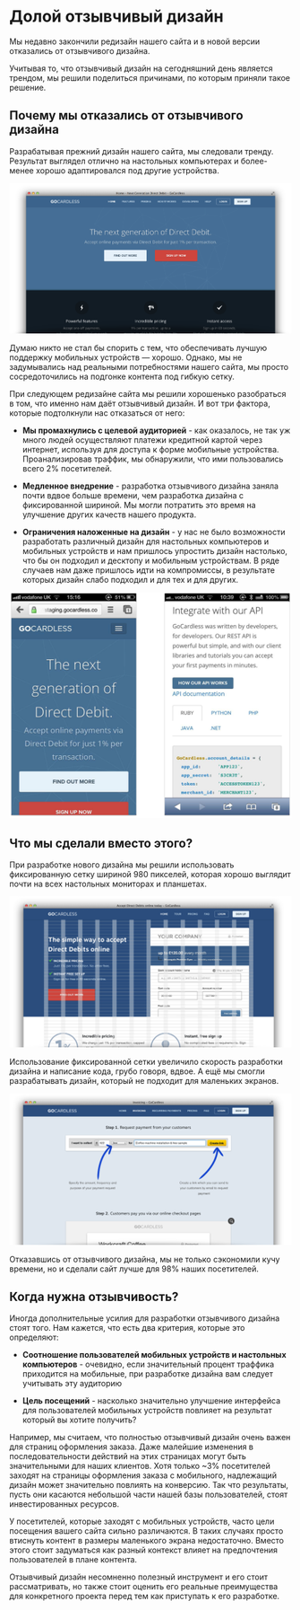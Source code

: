 # Долой отзывчивый дизайн

Мы недавно закончили редизайн нашего сайта и в новой версии отказались от
отзывчивого дизайна.

Учитывая то, что отзывчивый дизайн на сегодняшний день является трендом, мы
решили поделиться причинами, по которым приняли такое решение.

## Почему мы отказались от отзывчивого дизайна

Разрабатывая прежний дизайн нашего сайта, мы следовали тренду. Результат
выглядел отлично на настольных компьютерах и более-менее хорошо адаптировался
под другие устройства.

![Старая главная страница][Старый дизайн главной страницы]

Думаю никто не стал бы спорить с тем, что обеспечивать лучшую поддержку
мобильных устройств — хорошо. Однако, мы не задумывались над реальными
потребностями нашего сайта, мы просто сосредоточились на подгонке контента под
гибкую сетку.

При следующем редизайне сайта мы решили хорошенько разобраться в том, что именно
нам даёт отзывчивый дизайн. И вот три фактора, которые подтолкнули нас
отказаться от него:

* **Мы промахнулись с целевой аудиторией** - как оказалось, не так уж много
людей осуществляют платежи кредитной картой через интернет, используя для
доступа к форме мобильные устройства. Проанализировав траффик, мы обнаружили,
что ими пользовались всего 2% посетителей.

* **Медленное внедрение** - разработка отзывчивого дизайна заняла почти вдвое
больше времени, чем разработка дизайна с фиксированной шириной. Мы могли
потратить это время на улучшение других качеств нашего продукта.

* **Ограничения наложенные на дизайн** - у нас не было возможности разработать
различный дизайн для настольных компьютеров и мобильных устройств и нам
пришлось упростить дизайн настолько, что бы он подходил и десктопу и мобильным
устройствам. В ряде случаев нам даже пришлось идти на компромиссы, в результате
которых дизайн слабо подходил и для тех и для других.

![Версия для мобильных][Примеры старого дизайна на мобильных устройствах]

## Что мы сделали вместо этого?

При разработке нового дизайна мы решили использовать фиксированную сетку шириной
980 пикселей, которая хорошо выглядит почти на всех настольных мониторах и планшетах.

![Сетка][При разработке нового дизайна мы решили использовать фиксированную сетку шириной 980 пикселей]

Использование фиксированной сетки увеличило скорость разработки дизайна и
написание кода, грубо говоря, вдвое. А ещё мы смогли разрабатывать дизайн,
который не подходит для маленьких экранов.

![Страница «Invoicing»][Новый дизайн страницы «Invoicing»]

Отказавшись от отзывчивого дизайна, мы не только сэкономили кучу времени, но
и сделали сайт лучше для 98% наших посетителей.

## Когда нужна отзывчивость?

Иногда дополнительные усилия для разработки отзывчивого дизайна стоят того.
Нам кажется, что есть два критерия, которые это определяют:

* **Соотношение пользователей мобильных устройств и настольных компьютеров** -
очевидно, если значительный процент траффика приходится на мобильные, при
разработке дизайна вам следует учитывать эту аудиторию

* **Цель посещений** - насколько значительно улучшение интерфейса для
пользователей мобильных устройств повлияет на результат который вы хотите получить?

Например, мы считаем, что полностью отзывчивый дизайн очень важен для страниц
оформления заказа. Даже малейшие изменения в последовательности действий на этих
страницах могут быть значительными для наших клиентов. Хотя только ~3%
посетителей заходят на страницы оформления заказа с мобильного, надлежащий
дизайн может значительно повлиять на конверсию. Так что результаты, пусть они
касаются небольшой части нашей базы пользователей, стоят инвестированных
ресурсов.

У посетителей, которые заходят с мобильных устройств, часто цели посещения
вашего сайта сильно различаются. В таких случаях просто втиснуть контент в
размеры маленького экрана недостаточно. Вместо этого стоит задуматься как разный
контекст влияет на предпочтения пользователей в плане контента.

Отзывчивый дизайн несомненно полезный инструмент и его стоит рассматривать, но
также стоит оценить его реальные преимущества для конкретного проекта перед тем
как приступать к его разработке.

[Старый дизайн главной страницы]: img/unresponsive-design1%402x.png?raw=true&amp;repo=unresponsive-design
[Примеры старого дизайна на мобильных устройствах]: img/unresponsive-design2%402x.png?raw=true&amp;repo=unresponsive-design
[При разработке нового дизайна мы решили использовать фиксированную сетку шириной 980 пикселей]: img/unresponsive-design3%402x.png?raw=true&amp;repo=unresponsive-design
[Новый дизайн страницы «Invoicing»]: img/unresponsive-design4%402x.png?raw=true&amp;repo=unresponsive-design